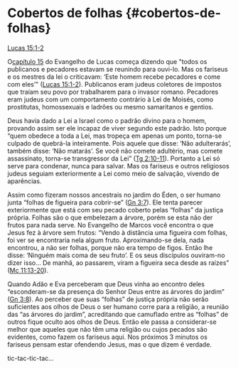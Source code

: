 # **Cobertos de folhas** {#cobertos-de-folhas}

[Lucas 15:1-2](http://bibliaonline.com.br/acf/lc/15/1-2)

O[capítulo 15](http://bibliaonline.com.br/acf/lc/15) do Evangelho de Lucas começa dizendo que &quot;todos os publicanos e pecadores estavam se reunindo para ouvi-lo. Mas os fariseus e os mestres da lei o criticavam: ‘Este homem recebe pecadores e come com eles’&quot; ([Lucas 15:1-2](http://bibliaonline.com.br/acf/lc/15/1-2)). Publicanos eram judeus coletores de impostos que traíam seu povo por trabalharem para o invasor romano. Pecadores eram judeus com um comportamento contrário à Lei de Moisés, como prostitutas, homossexuais e ladrões ou mesmo samaritanos e gentios.

Deus havia dado a Lei a Israel como o padrão divino para o homem, provando assim ser ele incapaz de viver segundo este padrão. Isto porque “quem obedece a toda a Lei, mas tropeça em apenas um ponto, torna-se culpado de quebrá-la inteiramente. Pois aquele que disse: ‘Não adulterarás’, também disse: ‘Não matarás’. Se você não comete adultério, mas comete assassinato, torna-se transgressor da Lei” ([Tg 2:10-11](http://bibliaonline.com.br/acf/tg/2/10-11)). Portanto a Lei só serve para condenar, nunca para salvar. Mas os fariseus e outros religiosos judeus seguiam exteriormente a Lei como meio de salvação, vivendo de aparências.

Assim como fizeram nossos ancestrais no jardim do Éden, o ser humano junta “folhas de figueira para cobrir-se” ([Gn 3:7](http://bibliaonline.com.br/acf/gn/3/7)). Ele tenta parecer exteriormente que está com seu pecado coberto pelas “folhas” da justiça própria. Folhas são o que embelezam a árvore, porém se esta não der frutos para nada serve. No Evangelho de Marcos você encontra o que Jesus fez à árvore sem frutos: “Vendo à distância uma figueira com folhas, foi ver se encontraria nela algum fruto. Aproximando-se dela, nada encontrou, a não ser folhas, porque não era tempo de figos. Então lhe disse: ‘Ninguém mais coma de seu fruto’. E os seus discípulos ouviram-no dizer isso... De manhã, ao passarem, viram a figueira seca desde as raízes” ([Mc 11:13-20](http://bibliaonline.com.br/acf/mc/11/13-20)).

Quando Adão e Eva perceberam que Deus vinha ao encontro deles “esconderam-se da presença do Senhor Deus entre as árvores do jardim” ([Gn 3:8](http://bibliaonline.com.br/acf/gn/3/8)). Ao perceber que suas “folhas” de justiça própria não serão suficientes aos olhos de Deus o ser humano corre para a religião, a reunião das “as árvores do jardim”, acreditando que camuflado entre as “folhas” de outros fique oculto aos olhos de Deus. Então ele passa a considerar-se melhor que aqueles que não têm uma religião ou cujos pecados são evidentes, como fazem os fariseus aqui. Nos próximos 3 minutos os fariseus pensam estar ofendendo Jesus, mas o que dizem é verdade.

tic-tac-tic-tac...